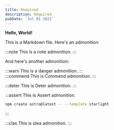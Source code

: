 ```yaml
---
title: Required
description: Required
pubDate: 'Jul 01 2022'
---
```


**Hello, World!**

This is a Markdown file. Here's an admonition:

:::note
This is a note admonition.
:::

And here's another admonition:

:::warn
This is a danger admonition.
:::
<br/>
:::commend
This is Commend admonition.
:::
<br/>

:::deter
This is Deter admonition.
:::
<br/>

:::assert
This is Assert admonition.

```sh
npm create astro@latest -- --template starlight
```
:::
<br/>

:::clas
This is idea admonition.
:::